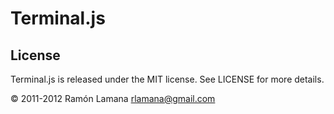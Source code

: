 Terminal.js
===========================

License
-------

Terminal.js is released under the MIT license. See LICENSE for more details.

© 2011-2012 Ramón Lamana <rlamana@gmail.com>